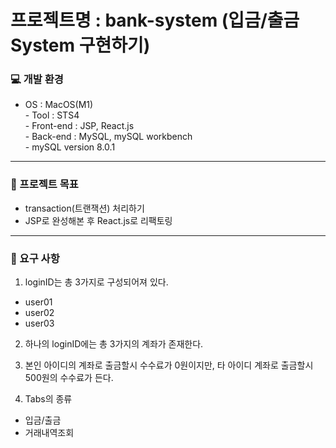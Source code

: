 # 프로젝트명 : bank-system (입금/출금 System 구현하기)

### 💻 개발 환경
- OS : MacOS(M1)
<br> - Tool : STS4
<br> - Front-end : JSP, React.js
<br> - Back-end : MySQL, mySQL workbench
<br> - mySQL version 8.0.1

***

### 📁 프로젝트 목표
- transaction(트랜잭션) 처리하기
- JSP로 완성해본 후 React.js로 리팩토링

***

### 📁 요구 사항
1. loginID는 총 3가지로 구성되어져 있다.
- user01
- user02
- user03

2. 하나의 loginID에는 총 3가지의 계좌가 존재한다.

3. 본인 아이디의 계좌로 출금할시 수수료가 0원이지만, 타 아이디 계좌로 출금할시 500원의 수수료가 든다.

4. Tabs의 종류
- 입금/출금
- 거래내역조회
